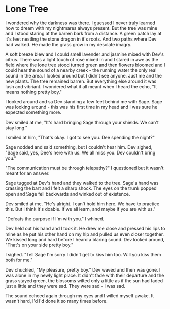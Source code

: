 # Lone Tree

I wondered why the darkness was there.  I guessed I never truly learned how to dream with my nightmares always present.  But the tree was mine and I stood staring at the barren bark from a distance.  A green patch lay at it's feet nestling the stone dragon in it's roots.  And two paths where Dev had walked.  He made the grass grow in my desolate imagry.

A soft breeze blew and I could smell lavender and jasmine mixed with Dev's citrus.  There was a light touch of rose mixed in and I stared in awe as the field where the lone tree stood turned green and then flowers bloomed and I could hear the sound of a nearby creek - the running water the only real sound in the area.  I looked around but I didn't see anyone.  Just me and the new plants.  The tree remained barren.  But everything else around it was lush and vibriant.  I wondered what it all meant when I heard the echo, "It means nothing pretty boy."

I looked around and sa Dev standing a few feet behind me with Sage.  Sage was looking around - this was his first time in my head and I was sure he expected something more.

Dev smiled at me, "It's hard bringing Sage through your shields.  We can't stay long."

I smiled at him, "That's okay.  I got to see you.  Dee spending the night?"

Sage nodded and said something, but I couldn't hear him.  Dev sighed, "Sage said, yes, Dee's here with us.  We all miss you.  Dev couldn't bring you."

"The communication must be through telepathy?"  I questioned but it wasn't meant for an answer.

Sage tugged at Dev's hand and they walked to the tree.  Sage's hand was crassing the bart and I felt a sharp shock.  The eyes on the trunk popped open and Sage fell backwards and winked out of existence.

Dev smiled at me.  "He's alright.  I can't hold him here.  We have to practice this.  But I think it's doable.  If we all learn, and maybe if you are with us."

"Defeats the purpose if I'm with you." I whined.

Dev held out his hand and I took it.  He drew me close and pressed his lips to mine as he put his other hand on my hip and pulled us even closer together.  We kissed long and hard before I heard a blaring sound.  Dev looked around, "That's on your side pretty boy."

I sighed.  "Tell Sage I'm sorry I didn't get to kiss him too.  Will you kiss them both for me."

Dev chuckled, "My pleasure, pretty boy."  Dev waved and then was gone.  I was alone in my newly light place.  It didn't fade with their departure and the grass stayed green, the blossoms wilted only a little as if the sun had faded just a little and they were sad.  They were sad - I was sad.

The sound echoed again through my eyes and I willed myself awake.  It wasn't hard, I'd I'd done it so many times before.